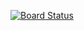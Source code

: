 [![Board Status](https://dev.azure.com/it20652296/96dcfbb1-4a2c-484c-9878-a2502625089c/b5f36ab9-5100-4bb6-a37e-619d1df39df2/_apis/work/boardbadge/e36e87e9-90aa-44ca-8b5c-fc577bd2a08e)](https://dev.azure.com/it20652296/96dcfbb1-4a2c-484c-9878-a2502625089c/_boards/board/t/b5f36ab9-5100-4bb6-a37e-619d1df39df2/Microsoft.RequirementCategory)